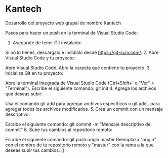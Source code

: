 # Kantech
Desarrollo del proyecto web grupal de nombre Kantech


Pasos para hacer un push en la terminal de Visual Studio Code:
1. Asegúrate de tener Git instalado:

Si no lo tienes, descárgalo e instálalo desde https://git-scm.com/.
2. Abre Visual Studio Code y tu proyecto:

Abre Visual Studio Code.
Abre la carpeta que contiene tu proyecto.
3. Inicializa Git en tu proyecto:

Abre la terminal integrada de Visual Studio Code (Ctrl+Shift+` o "Ver" > "Terminal").
Escribe el siguiente comando:
git init
4. Agrega los archivos que deseas subir:

Usa el comando git add para agregar archivos específicos o git add . para agregar todos los archivos modificados.
5. Crea un commit con un mensaje descriptivo:

Escribe el siguiente comando:
git commit -m "Mensaje descriptivo del commit"
6. Sube tus cambios al repositorio remoto:

Escribe el siguiente comando:
git push origin master
Reemplaza "origin" con el nombre de tu repositorio remoto y "master" con la rama a la que deseas subir tus cambios.
()